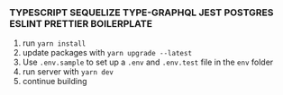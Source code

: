 ### TYPESCRIPT SEQUELIZE TYPE-GRAPHQL JEST POSTGRES ESLINT PRETTIER BOILERPLATE

1. run `yarn install`
2. update packages with `yarn upgrade --latest`
3. Use `.env.sample` to set up a `.env` and `.env.test` file in the `env` folder
4. run server with `yarn dev`
5. continue building